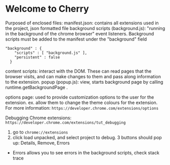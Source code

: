 # Welcome to Cherry

Purposed of enclosed files:
manifest.json: contains all extensions used in the project, json formatted file
background scripts (background.js): "running in the background of the chrome browser" event listeners. Background scripts must be added to the manifest under the "background" field
``` 
"background" : {
    "scripts" : [ "background.js" ],
    "persistent" : false
  }
```
content scripts: interact with the DOM. These can read pages that the browser visits, and can make changes to them and pass along information to the extension.
popup (popup.js): view, starts background page by calling runtime.getBackgroundPage .

options page: used to provide customization options to the user for the extension. ex. allow them to change the theme colours for the extension. For more information: ``` https://developer.chrome.com/extensions/options ```

Debugging Chrome extensions: ``` https://developer.chrome.com/extensions/tut_debugging```

1. go to ```chrome://extensions```
2. click load unpacked, and select project to debug. 3 buttons should pop up: Details, Remove, Errors
- Errors allows you to see errors in the background scripts, check stack trace


